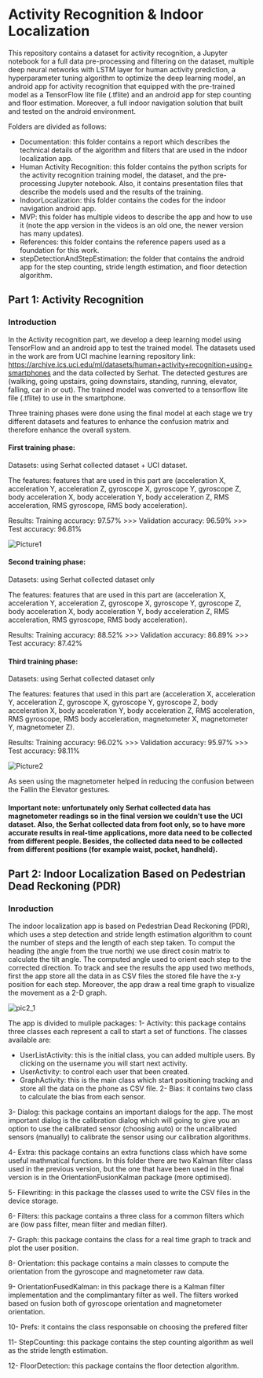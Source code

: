 # Activity Recognition & Indoor Localization
This repository contains a dataset for activity recognition, a Jupyter notebook for a full data pre-processing and filtering on the dataset, multiple deep neural networks with LSTM layer for human activity prediction, a hyperparameter tuning algorithm to optimize the deep learning model, an android app for activity recognition that equipped with the pre-trained model as a TensorFlow lite file (.tflite) and an android app for step counting and floor estimation. Moreover, a full indoor navigation solution that built and tested on the android environment.

Folders are divided as follows:

* Documentation: this folder contains a report which describes the technical details of the algorithm and filters that are used in the indoor localization app.
* Human Activity Recognition: this folder contains the python scripts for the activity recognition training model, the dataset, and the pre-processing Jupyter notebook. Also, it contains presentation files that describe the models used and the results of the training.
* IndoorLocalization: this folder contains the codes for the indoor navigation android app.
* MVP: this folder has multiple videos to describe the app and how to use it (note the app version in the videos is an old one, the newer version has many updates).
* References: this folder contains the reference papers used as a foundation for this work.
* stepDetectionAndStepEstimation: the folder that contains the android app for the step counting, stride length estimation, and floor detection algorithm.

## Part 1: Activity Recognition

### Introduction
In the Activity recognition part, we develop a deep learning model using TensorFlow and an android app to test the trained model. The datasets used in the work are from UCI machine learning repository link: https://archive.ics.uci.edu/ml/datasets/human+activity+recognition+using+smartphones and the data collected by Serhat. The detected gestures are (walking, going upstairs, going downstairs, standing, running, elevator, falling, car in or out). The trained model was converted to a tensorflow lite file (.tflite) to use in the smartphone. 

Three training phases were done using the final model at each stage we try different datasets and features to enhance the confusion matrix and therefore enhance the overall system.

#### First training phase: 
Datasets: using Serhat collected dataset + UCI dataset. 

The features: features that are used in this part are (acceleration X, acceleration Y, acceleration Z, gyroscope X, gyroscope Y, gyroscope Z, body acceleration X, body acceleration Y, body acceleration Z, RMS acceleration, RMS gyroscope, RMS body acceleration).

Results: Training accuracy: 97.57% >>> Validation accuracy: 96.59% >>> Test accuracy: 96.81%

![Picture1](https://user-images.githubusercontent.com/43111249/92290014-4a6c7a00-ef1b-11ea-90d7-e8ca61b028f7.png)

#### Second training phase: 
Datasets: using Serhat collected dataset only

The features: features that are used in this part are (acceleration X, acceleration Y, acceleration Z, gyroscope X, gyroscope Y, gyroscope Z, body acceleration X, body acceleration Y, body acceleration Z, RMS acceleration, RMS gyroscope, RMS body acceleration).

Results: Training accuracy: 88.52% >>> Validation accuracy: 86.89% >>> Test accuracy: 87.42%

#### Third training phase: 
Datasets: using Serhat collected dataset only

The features: features that used in this part are (acceleration X, acceleration Y, acceleration Z, gyroscope X, gyroscope Y, gyroscope Z, body acceleration X, body acceleration Y, body acceleration Z, RMS acceleration, RMS gyroscope, RMS body acceleration, magnetometer X, magnetometer Y, magnetometer Z).

Results: Training accuracy: 96.02% >>> Validation accuracy: 95.97% >>> Test accuracy: 98.11%

![Picture2](https://user-images.githubusercontent.com/43111249/92290029-55bfa580-ef1b-11ea-8314-441537567300.png)

As seen using the magnetometer helped in reducing the confusion between the Fallin the Elevator gestures.

#### Important note: unfortunately only Serhat collected data has magnetometer readings so in the final version we couldn't use the UCI dataset. Also, the Serhat collected data from foot only, so to have more accurate results in real-time applications, more data need to be collected from different people. Besides, the collected data need to be collected from different positions (for example waist, pocket, handheld).

## Part 2: Indoor Localization Based on Pedestrian Dead Reckoning (PDR)

### Inroduction
The indoor localization app is based on Pedestrian Dead Reckoning (PDR), which uses a step detection and stride length estimation algorithm to count the number of steps and the length of each step taken. To comput the heading (the angle from the true north) we use direct cosin matrix to calculate the tilt angle. The computed angle used to orient each step to the corrected direction. To track and see the results the app used two methods, first the app store all the data in as CSV files the stored file have the x-y position for each step. Moreover, the app draw a real time graph to visualize the movement as a 2-D graph.

![pic2_1](https://user-images.githubusercontent.com/43111249/92306364-28184200-ef97-11ea-985a-dc50b0a2f2c8.png)

The app is divided to muliple packages:
1- Activity: this package contains three classes each represent a call to start a set of functions. The classes available are:
* UserListActivity: this is the initial class, you can added multiple users. By clicking on the username you will start next activity.
* UserActivity: to control each user that been created.
* GraphActivity: this is the main class which start positioning tracking and store all the data on the phone as CSV file.
2- Bias: it contains two class to calculate the bias from each sensor.

3- Dialog: this package contains an important dialogs for the app. The most important dialog is the calibration dialog which will going to give you an option to use the calibrated sensor (choosing auto) or the uncalibrated sensors (manually) to calibrate the sensor using our calibration algorithms.

4- Extra: this package contains an extra functions class which have some useful mathmatical functions. In this folder there are two Kalman filter class used in the previous version, but the one that have been used in the final version is in the OrientationFusionKalman package (more optimised).

5- Filewriting: in this package the classes used to write the CSV files in the device storage.

6- Filters: this package contains a three class for a common filters which are (low pass filter, mean filter and median filter).

7- Graph: this package contains the class for a real time graph to track and plot the user position.

8- Orientation: this package contains a main classes to compute the orientation from the gyroscope and magnetometer raw data.

9- OrientationFusedKalman: in this package there is a Kalman filter implementation and the complimantary filter as well. The filters worked based on fusion both of gyroscope orientation and magnetometer orientation.

10- Prefs: it contains the class responsable on choosing the prefered filter

11- StepCounting: this package contains the step counting algorithm as well as the stride length estimation.

12- FloorDetection: this package contains the floor detection algorithm.
